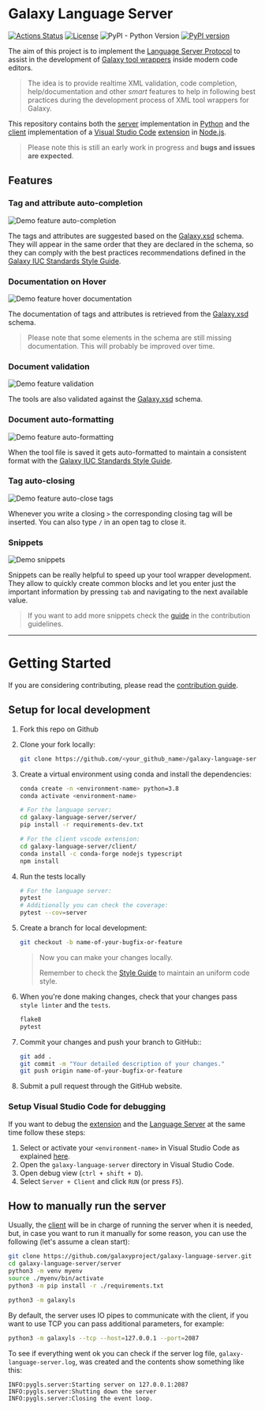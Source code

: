 # Galaxy Language Server

[![Actions Status](https://github.com/davelopez/galaxy-language-server/workflows/Language%20Server%20CI/badge.svg)](https://github.com/davelopez/galaxy-language-server/actions)
[![License](https://img.shields.io/badge/License-Apache%202.0-blue.svg)](https://opensource.org/licenses/Apache-2.0)
![PyPI - Python Version](https://img.shields.io/pypi/pyversions/galaxy-language-server)
[![PyPI version](https://badge.fury.io/py/galaxy-language-server.svg)](https://badge.fury.io/py/galaxy-language-server)

The aim of this project is to implement the [Language Server Protocol](https://microsoft.github.io/language-server-protocol/) to assist in the development of [Galaxy tool wrappers](https://docs.galaxyproject.org/en/latest/dev/schema.html) inside modern code editors.

> The idea is to provide realtime XML validation, code completion, help/documentation and other *smart* features to help in following best practices during the development process of XML tool wrappers for Galaxy.

This repository contains both the [server](https://github.com/davelopez/galaxy-language-server/tree/master/server) implementation in [Python](https://www.python.org/) and the [client](https://github.com/davelopez/galaxy-language-server/tree/master/client) implementation of a [Visual Studio Code](https://code.visualstudio.com/) [extension](https://marketplace.visualstudio.com/VSCode) in [Node.js](https://nodejs.org/en/).

> Please note this is still an early work in progress and **bugs and issues are expected**.

## Features
### Tag and attribute auto-completion 

![Demo feature auto-completion](../assets/feature.autocompletion.gif)

The tags and attributes are suggested based on the [Galaxy.xsd](https://github.com/galaxyproject/galaxy/blob/dev/lib/galaxy/tool_util/xsd/galaxy.xsd) schema. They will appear in the same order that they are declared in the schema, so they can comply with the best practices recommendations defined in the [Galaxy IUC Standards Style Guide](https://galaxy-iuc-standards.readthedocs.io/en/latest/best_practices/tool_xml.html?#coding-style).


### Documentation on Hover

![Demo feature hover documentation](../assets/feature.hover.documentation.gif)

The documentation of tags and attributes is retrieved from the [Galaxy.xsd](https://github.com/galaxyproject/galaxy/blob/dev/lib/galaxy/tool_util/xsd/galaxy.xsd) schema.
>Please note that some elements in the schema are still missing documentation. This will probably be improved over time.


### Document validation

![Demo feature validation](../assets/feature.validation.png)

The tools are also validated against the [Galaxy.xsd](https://github.com/galaxyproject/galaxy/blob/dev/lib/galaxy/tool_util/xsd/galaxy.xsd) schema.


### Document auto-formatting

![Demo feature auto-formatting](../assets/feature.autoformat.gif)

When the tool file is saved it gets auto-formatted to maintain a consistent format with the [Galaxy IUC Standards Style Guide](https://galaxy-iuc-standards.readthedocs.io/en/latest/best_practices/tool_xml.html?#coding-style).

### Tag auto-closing

![Demo feature auto-close tags](../assets/autoCloseTag.gif)

Whenever you write a closing ``>`` the corresponding closing tag will be inserted. You can also type ``/`` in an open tag to close it.


### Snippets

![Demo snippets](../assets/snippets.gif)

Snippets can be really helpful to speed up your tool wrapper development. They allow to quickly create common blocks and let you enter just the important information by pressing ``tab`` and navigating to the next available value.
>If you want to add more snippets check the [guide](./docs/CONTRIBUTING.md#adding-snippets) in the contribution guidelines.

---

# Getting Started
If you are considering contributing, please read the [contribution guide](docs/CONTRIBUTING.md).

## Setup for local development

1. Fork this repo on Github
2. Clone your fork locally:
    ````sh
    git clone https://github.com/<your_github_name>/galaxy-language-server.git
    ````
3. Create a virtual environment using conda and install the dependencies:

    ```sh
    conda create -n <environment-name> python=3.8
    conda activate <environment-name>

    # For the language server:
    cd galaxy-language-server/server/
    pip install -r requirements-dev.txt

    # For the client vscode extension:
    cd galaxy-language-server/client/
    conda install -c conda-forge nodejs typescript
    npm install
    ```
4. Run the tests locally
    ```sh
    # For the language server:
    pytest
    # Additionally you can check the coverage:
    pytest --cov=server
    ```

5. Create a branch for local development:

    ```sh
    git checkout -b name-of-your-bugfix-or-feature
    ```
    >Now you can make your changes locally.
    >
    >Remember to check the [Style Guide](#style-guide) to maintain an uniform code style.

6. When you're done making changes, check that your changes pass ``style linter`` and the ``tests``.
    ```sh
    flake8
    pytest
    ```

7. Commit your changes and push your branch to GitHub::
    ```sh
    git add .
    git commit -m "Your detailed description of your changes."
    git push origin name-of-your-bugfix-or-feature
    ```

8. Submit a pull request through the GitHub website.


### Setup Visual Studio Code for debugging
If you want to debug the [extension](../client) and the [Language Server](../server) at the same time follow these steps:
1. Select or activate your ``<environment-name>`` in Visual Studio Code as explained [here](https://code.visualstudio.com/docs/python/environments#_select-and-activate-an-environment).
2. Open the `galaxy-language-server` directory in Visual Studio Code.
3. Open debug view (`ctrl + shift + D`).
4. Select `Server + Client` and click ``RUN`` (or press `F5`).


## How to manually run the server
Usually, the [client](../client) will be in charge of running the server when it is needed, but, in case you want to run it manually for some reason, you can use the following (let's assume a clean start):

````sh
git clone https://github.com/galaxyproject/galaxy-language-server.git
cd galaxy-language-server/server
python3 -m venv myenv
source ./myenv/bin/activate
python3 -m pip install -r ./requirements.txt

python3 -m galaxyls
````

By default, the server uses IO pipes to communicate with the client, if you want to use TCP you can pass additional parameters, for example:

````sh
python3 -m galaxyls --tcp --host=127.0.0.1 --port=2087
````

To see if everything went ok you can check if the server log file, ``galaxy-language-server.log``, was created and the contents show something like this:
````
INFO:pygls.server:Starting server on 127.0.0.1:2087
INFO:pygls.server:Shutting down the server
INFO:pygls.server:Closing the event loop.
````